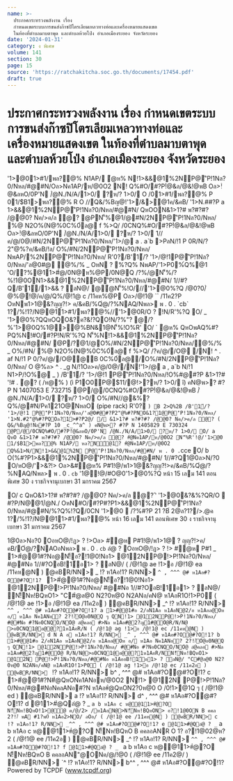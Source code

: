 ```yaml
---
name: >-
  ประกาศกระทรวงพลังงาน เรื่อง
  กำหนดเขตระบบการขนส่งก๊าซปิโตรเลียมเหลวทางท่อและเครื่องหมายแสดงเขต
  ในท้องที่ตำบลมาบตาพุด และตำบลห้วยโป่ง อำเภอเมืองระยอง จังหวัดระยอง
date: '2024-01-31'
category: ง พิเศษ
volume: 141
section: 30
page: 15
source: 'https://ratchakitcha.soc.go.th/documents/17454.pdf'
draft: true
---
```


# ประกาศกระทรวงพลังงาน เรื่อง กำหนดเขตระบบการขนส่งก๊าซปิโตรเลียมเหลวทางท่อและเครื่องหมายแสดงเขต ในท้องที่ตำบลมาบตาพุด และตำบลห้วยโป่ง อำเภอเมืองระยอง จังหวัดระยอง

'1>@01>#1/พล?@% N1AP/ ํ@ห% N!1>&&@1%2NP@'ิP!1Nล?0/Nหล/#@#N/Oล>Nค1AP/ห/@0O2 N! Q%#O/#?P!ํ@&ล/@&!@พB Oล>!ํ@&ลหO/0P'N /ํ@N./N/A/1>0/ ?ห/? 1>0/ O /01>#1/พล?@% P 01/$B1>พล?@% R O //Q&/%Bญ@!'1>/&>@1ค/&คB/ '1>N.##?P a 1>&&@1%2NP@'ิP!1Nล?0/Nหล/#@#N/ QหOON&1>1?# พ?#?#? /@@0? Nค/>ค/ล ํ@? @PN'็%@1/@#N/2NP@'ิP!1Nล?0/Nหล/ %@ N2O%(N@%0C%0์ล@ f %>Q/ /0CNQ%#O/#?P!ํ@&ล/@&!@พB Oล>!ํ@&ลหO/0P'N /ํ@N./N/A/1>0/ ?ห/? 1>0/ 1//ค/@/0@/#N/2NP@'ิP!1Nล?0/Nหล/'1>/@ a . a`b >PลN/!1 P 0R/N/?2"@%?ค/&คB/!ล/ O%/#N/2NP@'ิP!1Nล?0/Nหล/ NพAP/%2NP@'ิP!1Nล?0/Nหล/ R'0?/B'1์/? '1>/@!1P@'ิP!1Nล?0/Nหล/'ล@0#@ ํ@%/% _ OหN ? %?Q% NพAP/'1>P0%์Q%@1 'O/?%@11>#ํ@/0N@ห%@P/0N@Q /?%/@N'็%/?%!1@0ON1>&&@1%2NP@'ิP!1Nล?0/Nหล/#@#N/ 1//#?Q/B'1์/1>&& ? ลN@/ @ํ@N'็%!O///'1>@0%?Q /@0?0/ํ@%@!@/ค/@/Q%/@!1@ c /11คห%@P Oล>/@!1@ `` /11ค2?P OหNพ1>1@&?ญญ?!> ค/&คB/%Qํ@/?%NAQ/Nพล> พ . 0 . `cb` 1?/%!1?/N@@11>#1/พล?@%//'1>@0R/O ? !N/R'%?Q O/ _ '1>@0%?QQหOQO&?ค?&!?QO!N/?%"? @/?%'1>@0Q%1@>@%BN&1@N'็%!O%R' O/ ` ํ@ห% QหOพAQ%#?PQ%N!#O/#?P!N/R'%?Q N'็%N!1>&&@1%2NP@'ิP!1Nล?0/Nหล/#@#N/ @P/?@1/@O%/#N/2NP@'ิP!1Nล?0/Nหล/ํ@%/% _ O%/#N/ %@ N2O%(N@%0C%0์ล@ f %>Q/ /?ค/@//O@ /N! ^ . af N/!1 P 0/?ค/@//O@@B 0C%0์ล@/O%/#N/2NP@'ิP!1Nล?0/Nหล/ O @%ล> ^ . _g N/!1Oล>ค/@/0@//N!'1>/@ a , a`b N/!1 N1>P/!O%@ _ ) /B'1์/? '1>/@!1 P@'ิP!1Nล?0/Nหล/!O%#@#?P &1>1?# '!# . ํ@? ( /ห@% ) (ì P1O0P@$11/@!>?ห/? 1>0/ î) คN@พ>? #?P N 1407053 E 732715 @P/@/0CNQ%#O/#?P!ํ@&ล/@&!@พB /ํ@N./N/A/1>0/ ?ห/? 1>0/ O%/#N//@&%?Q%/@#N/Pค121O@NหลO (pipe rack) R'0? ` ) B 2>Q%2B /B'1์/? '1>/@!1 P@'ิP!1Nล?0/Nหล/'ล@0#@#?P2"@%#?PNO&1?1@P@'ิP!1Nล?0/Nหล/ '1>N.#2"@%#?PQOล?1>#?P2@/ / &1>1?# พ?#?#? /@@0? Nค/>ค/ล ํ@? ( Q&/%Bญ@!Nล#?P 10 _c_^^a^ ) คN@พ>? #?P N 1405829 E 730324 @P/@/0CNQ%#O/#?P!ํ@&ลหO/0P'N /ํ@N./N/A/1>0/ ?ห/? 1>0/ O/ a QหO &1>1?# พ?#?#? /@@0? Nค/>ค/ล ํ@? #ํ@Nค1AP/ห/@0O2 N'็%R'!@/'1>@0 1/$B1>พล?@% N1AP/ หล?N์@1? #ํ@Nค1AP/ห/@0O2 Q%&1>N/N!1>&&@1%2N P@'ิP!1Nล?0/Nหล/#@#N/ พ . 0 . `cce O/ b O(%#?P1>&&@1%2NP@'ิP!1Nล?0/Nหล/#@#N/ 1//#?Q1@0ล>N/?0 O/หO@/'>&?!> Oล>&#ํ@ห% P#1!@/พ1>1@&?ญญ?!>ค/&คB/%Qํ@/?%NAQ/Nพล> พ . 0 . `cb` '1@!@/#O@0'1>@0%?Q หน้า 15 เลม 141 ตอนพิเศษ 30 ง ราชกิจจานุเบกษา 31 มกราคม 2567

O/ c QหO&1>1?# พ?#?#? /@@0? Nค/>ค/ล ํ@? 'ิ '1>@0&?&%?QR/O  #?P/N@@1/ํ@N./ OหN#O/#?P#?P1>&&@1%2NP@'ิP!1Nล?0/Nหล/#@#N/%?Q%!?Q/0CN '1>@0  /?%#?P 21 $?%/@ค/ พ . 0 . `cd 6 พ?1>พ?%$B์ 2@ล?1?/>.@ค 1?/%!1?/N@@11>#1/พล?@% หน้า 16 เลม 141 ตอนพิเศษ 30 ง ราชกิจจานุเบกษา 31 มกราคม 2567

1@0ล>Nอ?0 OอหO@/!ฏ> ? !>Oล> #ํ@ห P#1!@/พ1>1@ ? ญญ?!>ค/ คB/Oํ@/?NAOอNพล> พ . 0 . `cb` ลํ@ ? OอหO@/!ฏ> ? !> #ํ@ห P#1 _ 1>#ํ@@1#?Nอ@N!็อ?!1@0!Nอ1> @12NP@!>P!1Nล?0/Nหล/ #@#Nอ 1//#?OอB!1์อ1> ? ลN@/ ( /@!1@ ae !1>อ /@!1@ ea /11คห@N ) ํ@คBR/NN> _ !? ห1Aอ!1? R/NN> `^ , ^^^ @# ห1Aอ#?Oํ@#?O!1? ` 1>#ํ@@1#?Nอ@N!็อ?!1@0!Nอ1> @12NP@!>P!1Nล?0/Nหล/ #@#Nอ 1//#?OอB!1์อ1> ? ลN@/ N!็Nห!BQหO1> "C#ํ@ล@0 N2?0ห@0 N2ANอ/คN@ ห1AอR1O!1>P0์ ( /@!1@ ae !1>อ /@!1@ ea /11ค2อ ) ํ@คBR/NN> _^ !? ห1Aอ!1? R/NN> `^^ , ^^^ @# ห1Aอ#?Oํ@#?O!1? a 1>#ํ@@1#อ 2/อN1Aอ ห1AอN@2/อ ห1Aอล@Oห อ/ ห1Aอ Nค1ANอ? 2?!/์Oํ@อ0N@Q ๆ QN!1> @12NP@!>P!1Nล?0/Nหล/ #@#Nอ #?Nอ0CNQO/NOํ@ ลํ@คลอ #>Nล ห1Aอ#@2?ญ1#@Oํ@R/N/N@ >อ0CNQ1@อ@@?1ห1AอR/N ( /@!1@ ag !1>อ /@!1@ ec /11คห@N ) ํ@คBR/NN> d N A อ ห1Aอ!1? R/NN> _^ , ^^^ @# ห1Aอ#?Oํ@#?O!1? b 1>#ํ@@1#อ 2/อN1Aอ ห1AอN@2/อ ห1Aอล@Oห อ/ ห1Aอ Nค1ANอ? 2?!/์Oํ@อ0N@Q ๆ QN!1> @12NP@!>P!1Nล?0/Nหล/ #@#Nอ #?Nอ0CNQO/NOํ@ ลํ@คลอ #>Nล ห1Aอ#@2?ญ1#@Oํ@ R/N/N@>อ0CNQ1@อ@@?1ห1AอR/NN!็Nห!BQหO1> @12N P@!>P!1Nล?0/Nหล/#@#Nอ ห1AออB!1์อ1> ? ลN@/ "C#ํ@ล@0 N2?0ห@0 N2ANอ/คN@ ห1AอR1O!1>P0์ ( /@!1@ ag !1>อ /@!1@ ec /11ค2อ ) ํ@คBR/NN> ` !? ห1Aอ!1? R/NN> b^ , ^^^ @# ห1Aอ#?Oํ@#?O!1? c 1>#ํ@@1#?N#ํ@QหONค1ANอห/@0O2 N!1> @12N P@!>P!1Nล?0/Nหล/#@#NอNคลANอ#?N ห1Aอ#ํ@QหON2?0ห@0 O /0!1>@1Q ๆ ( /@!1@ ed ) ํ@คBR/NN> a !? ห1Aอ!1? R/NN> d^ , ^^^ @# ห1Aอ#?Oํ@#?O!1? d @11>#ํ@Qลํ@ ? _ ` a b ห1Aอ c ห@@11>#ํ@?O N!็Nห!BQหO!1>@@ ค/@/2> /ห1AอN@>N!็Nห!BQหON> อ?!1@0ON B คคล 2?!/์ พA #1?พ0์ ห1Aอ2>NO/ ลOอ/ ( /@!1@ ee /11คห@N ) ํ@คBR/NN> c !? ห1Aอ!1? R/NN> _^^ , ^^^ @# ห1Aอ#?Oํ@#?O!1? e @11>#ํ@Qลํ@ ? _ ` a b ห1Aอ c ห@@11>#ํ@?O N!็Nห!BQหO B คคลอANR O 1? อ?!1@02@ห?2 ( /@!1@ ee /11ค2อ ) ํ@คBR/NN> _^ !? ห1Aอ!1? R/NN> `^^ , ^^^ @# ห1Aอ#?Oํ@#?O!1? f @11>#ํ@Qลํ@ ? _ ` a b ห1Aอ c ห@@11>#ํ@?O N!็Nห!BQหO B คคลอAN"@ONค/@/!@0 ( /@!1@ ee /11ค2@/ ) ํ@คBR/NN> `^ !? ห1Aอ!1? R/NN> b^^ , ^^^ @# ห1Aอ#?Oํ@#?O!1? Powered by TCPDF (www.tcpdf.org)
